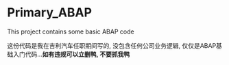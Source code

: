 # Primary_ABAP
This project contains some basic ABAP code

这份代码是我在吉利汽车任职期间写的, 没包含任何公司业务逻辑, 仅仅是ABAP基础入门代码...**如有违规可以立删鸭, 不要抓我鸭**
